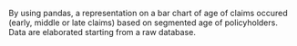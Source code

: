 By using pandas, a representation on a bar chart of age of claims occured (early, middle or late claims) based on segmented age of policyholders.
Data are elaborated starting from a raw database.
